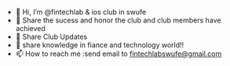 - 👋 Hi, I’m @fintechlab & ios club in swufe
- 👀 Share the sucess and honor the club and  club members have achieved  
- 🌱 Share Club Updates
- 💞️ share knowledge in fiance and technology world!!
- 📫 How to reach me :send email to fintechlabswufe@gmail.com


